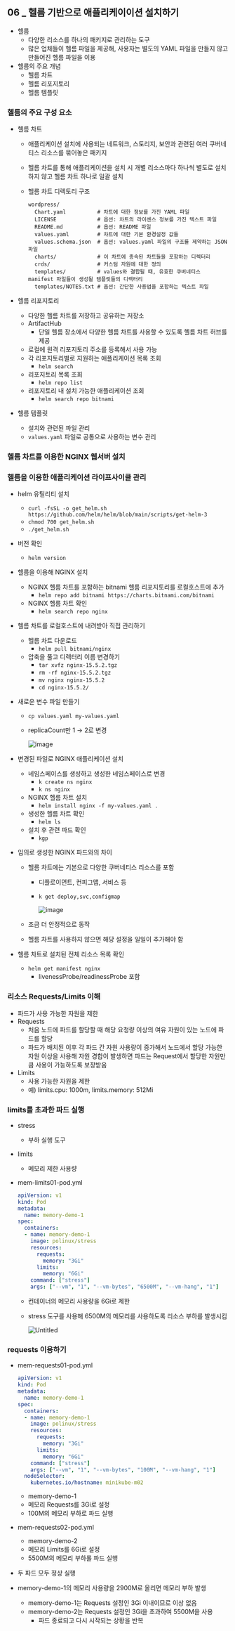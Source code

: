## 06 _ 헬름 기반으로 애플리케이이션 설치하기

- 헬름
    - 다양한 리소스를 하나의 패키지로 관리하는 도구
    - 많은 업체들이 헬름 파일을 제공해, 사용자는 별도의 YAML 파일을 만들지 않고 만들어진 헬름 파일을 이용
- 헬름의 주요 개념
    - 헬름 차트
    - 헬름 리포지토리
    - 헬름 템플릿

### 헬름의 주요 구성 요소

- 헬름 차트
    - 애플리케이션 설치에 사용되는 네트워크, 스토리지, 보안과 관련된 여러 쿠버네티스 리소스를 묶어놓은 패키지
    - 헬름 차트를 통해 애플리케이션을 설치 시 개별 리소스마다 하나씩 별도로 설치하지 않고 헬름 차트 하나로 일괄 설치
    - 헬름 차트 디렉토리 구조
        
        ```
        wordpress/
          Chart.yaml          # 차트에 대한 정보를 가진 YAML 파일
          LICENSE             # 옵션: 차트의 라이센스 정보를 가진 텍스트 파일
          README.md           # 옵션: README 파일
          values.yaml         # 차트에 대한 기본 환경설정 값들
          values.schema.json  # 옵션: values.yaml 파일의 구조를 제약하는 JSON 파일
          charts/             # 이 차트에 종속된 차트들을 포함하는 디렉터리
          crds/               # 커스텀 자원에 대한 정의
          templates/          # values와 결합될 때, 유효한 쿠버네티스 manifest 파일들이 생성될 템플릿들의 디렉터리
          templates/NOTES.txt # 옵션: 간단한 사용법을 포함하는 텍스트 파일
        ```
        
- 헬름 리포지토리
    - 다양한 헬름 차트를 저장하고 공유하는 저장소
    - ArtifactHub
        - 단일 헬름 장소에서 다양한 헬름 차트를 사용할 수 있도록 헬름 차트 허브를 제공
    - 로컬에 원격 리포지토리 주소를 등록해서 사용 가능
    - 각 리포지토리별로 지원하는 애플리케이션 목록 조회
        - `helm search`
    - 리포지토리 목록 조회
        - `helm repo list`
    - 리포지토리 내 설치 가능한 애플리케이션 조회
        - `helm search repo bitnami`
- 헬름 템플릿
    - 설치와 관련된 파일 관리
    - `values.yaml` 파일로 공통으로 사용하는 변수 관리

### 헬름 차트를 이용한 NGINX 웹서버 설치

### 헬름을 이용한 애플리케이션 라이프사이클 관리

- helm 유틸리티 설치
    - `curl -fsSL -o get_helm.sh https://github.com/helm/helm/blob/main/scripts/get-helm-3`
    - `chmod 700 get_helm.sh`
    - `./get_helm.sh`
- 버전 확인
    - `helm version`
- 헬름을 이용해 NGINX 설치
    - NGINX 헬름 차트를 포함하는 bitnami 헬름 리포지토리를 로컬호스트에 추가
        - `helm repo add bitnami https://charts.bitnami.com/bitnami`
    - NGINX 헬름 차트 확인
        - `helm search repo nginx`
- 헬름 차트를 로컬호스트에 내려받아 직접 관리하기
    - 헬름 차트 다운로드
        - `helm pull bitnami/nginx`
    - 압축을 풀고 디렉터리 이름 변경하기
        - `tar xvfz nginx-15.5.2.tgz`
        - `rm -rf nginx-15.5.2.tgz`
        - `mv nginx nginx-15.5.2`
        - `cd nginx-15.5.2/`
- 새로운 변수 파일 만들기
    - `cp values.yaml my-values.yaml`
    - replicaCount만 1 → 2로 변경
        
        ![image](https://github.com/sangeun99/hyundai-it-e-java-fullstack/assets/63828057/0a5e4096-5773-4809-80e8-bc2e9879a697)
        
- 변경된 파일로 NGINX 애플리케이션 설치
    - 네임스페이스를 생성하고 생성한 네임스페이스로 변경
        - `k create ns nginx`
        - `k ns nginx`
    - NGINX 헬름 차트 설치
        - `helm install nginx -f my-values.yaml .`
    - 생성한 헬름 차트 확인
        - `helm ls`
    - 설치 후 관련 파드 확인
        - `kgp`
- 임의로 생성한 NGINX 파드와의 차이
    - 헬름 차트에는 기본으로 다양한 쿠버네티스 리소스를 포함
        - 디플로이먼트, 컨피그맵, 서비스 등
        - `k get deploy,svc,configmap`
            
            ![image](https://github.com/sangeun99/hyundai-it-e-java-fullstack/assets/63828057/6e81aeb3-a9dc-48ac-8ea7-32846be5ebe8)
            
    - 조금 더 안정적으로 동작
    - 헬름 차트를 사용하지 않으면 해당 설정을 일일이 추가해야 함
- 헬름 차트로 설치된 전체 리소스 목록 확인
    - `helm get manifest nginx`
        - livenessProbe/readinessProbe 포함

### 리소스 Requests/Limits 이해

- 파드가 사용 가능한 자원을 제한
- Requests
    - 처음 노드에 파드를 할당할 때 해당 요청량 이상의 여유 자원이 있는 노드에 파드를 할당
    - 파드가 배치된 이후 각 파드 간 자원 사용량이 증가해서 노드에서 할당 가능한 자원 이상을 사용해 자원 경합이 발생하면 파드는 Request에서 할당한 자원만큼 사용이 가능하도록 보장받음
- Limits
    - 사용 가능한 자원을 제한
    - 예) limits.cpu: 1000m, limits.memory: 512Mi

### limits를 초과한 파드 실행

- stress
    - 부하 실행 도구
- limits
    - 메모리 제한 사용량
- mem-limits01-pod.yml
    
    ```yaml
    apiVersion: v1
    kind: Pod
    metadata:
      name: memory-demo-1
    spec:
      containers:
      - name: memory-demo-1
        image: polinux/stress
        resources:
          requests:
            memory: "3Gi"
          limits:
            memory: "6Gi"
        command: ["stress"]
        args: ["--vm", "1", "--vm-bytes", "6500M", "--vm-hang", "1"]
    ```
    
    - 컨테이너의 메모리 사용량을 6Gi로 제한
    - stress 도구를 사용해 6500M의 메모리를 사용하도록 리소스 부하를 발생시킴
        
        ![Untitled](https://prod-files-secure.s3.us-west-2.amazonaws.com/e9e2ce04-3c8c-4e77-a34f-f06eec9d1660/9925ddec-2999-4195-9883-21b8ca9cd13a/Untitled.png)
        

### requests 이용하기

- mem-requests01-pod.yml
    
    ```yaml
    apiVersion: v1
    kind: Pod
    metadata:
      name: memory-demo-1
    spec:
      containers:
      - name: memory-demo-1
        image: polinux/stress
        resources:
          requests:
            memory: "3Gi"
          limits:
            memory: "6Gi"
        command: ["stress"]
        args: ["--vm", "1", "--vm-bytes", "100M", "--vm-hang", "1"]
      nodeSelector:
        kubernetes.io/hostname: minikube-m02
    ```
    
    - memory-demo-1
    - 메모리 Requests를 3Gi로 설정
    - 100M의 메모리 부하로 파드 실행
- mem-requests02-pod.yml
    - memory-demo-2
    - 메모리 Limits를 6Gi로 설정
    - 5500M의 메모리 부하롤 파드 실행
- 두 파드 모두 정상 실행
- memory-demo-1의 메모리 사용량을 2900M로 올리면 메모리 부하 발생
    - memory-demo-1는 Requests 설정인 3Gi 이내이므로 이상 없음
    - memory-demo-2는 Requests 설정인 3Gi을 초과하여 5500M을 사용
        - 파드 종료되고 다시 시작되는 상황을 반복
